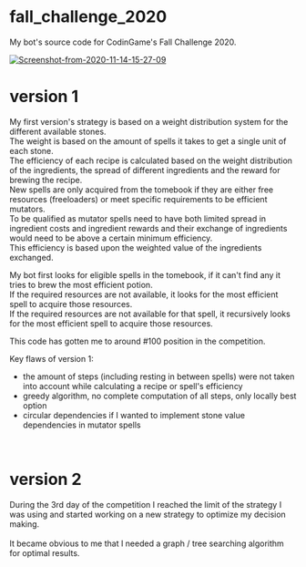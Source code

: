 # fall_challenge_2020
My bot's source code for CodinGame's Fall Challenge 2020.

<a href="https://ibb.co/Wpckr89"><img src="https://i.ibb.co/YTtc5n9/Screenshot-from-2020-11-14-15-27-09.png" alt="Screenshot-from-2020-11-14-15-27-09" border="0"></a>

# version 1

My first version's strategy is based on a weight distribution system for the different available stones. <br>
The weight is based on the amount of spells it takes to get a single unit of each stone. <br>
The efficiency of each recipe is calculated based on the weight distribution of the ingredients, the spread of different ingredients and the reward for brewing the recipe. <br>
New spells are only acquired from the tomebook if they are either free resources (freeloaders) or meet specific requirements to be efficient mutators. <br>
To be qualified as mutator spells need to have both limited spread in ingredient costs and ingredient rewards and their exchange of ingredients would need to be above a certain minimum efficiency. <br>
This efficiency is based upon the weighted value of the ingredients exchanged. <br>

My bot first looks for eligible spells in the tomebook, if it can't find any it tries to brew the most efficient potion. <br>
If the required resources are not available, it looks for the most efficient spell to acquire those resources. <br>
If the required resources are not available for that spell, it recursively looks for the most efficient spell to acquire those resources.

This code has gotten me to around #100 position in the competition. <br>

Key flaws of version 1: <br>

- the amount of steps (including resting in between spells) were not taken into account while calculating a recipe or spell's efficiency
- greedy algorithm, no complete computation of all steps, only locally best option
- circular dependencies if I wanted to implement stone value dependencies in mutator spells

<br>

# version 2

During the 3rd day of the competition I reached the limit of the strategy I was using and started working on a new strategy to optimize my decision making. <br> <br>
It became obvious to me that I needed a graph / tree searching algorithm for optimal results. 
